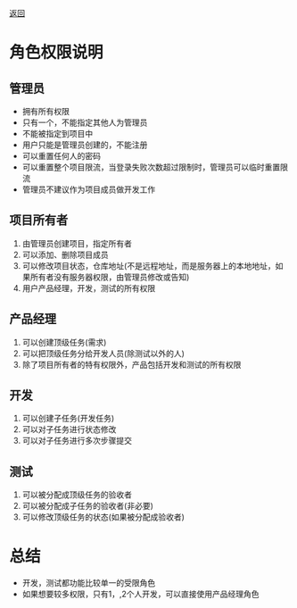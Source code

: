 [返回](../../../README.md)
# 角色权限说明

## 管理员
- 拥有所有权限
- 只有一个，不能指定其他人为管理员
- 不能被指定到项目中
- 用户只能是管理员创建的，不能注册
- 可以重置任何人的密码
- 可以重置整个项目限流，当登录失败次数超过限制时，管理员可以临时重置限流
- 管理员不建议作为项目成员做开发工作

## 项目所有者
1. 由管理员创建项目，指定所有者
2. 可以添加、删除项目成员
3. 可以修改项目状态，仓库地址(不是远程地址，而是服务器上的本地地址，如果所有者没有服务器权限，由管理员修改或告知)
4. 用户产品经理，开发，测试的所有权限

## 产品经理
1. 可以创建顶级任务(需求)
2. 可以把顶级任务分给开发人员(除测试以外的人)
3. 除了项目所有者的特有权限外，产品包括开发和测试的所有权限

## 开发
1. 可以创建子任务(开发任务)
2. 可以对子任务进行状态修改
3. 可以对子任务进行多次步骤提交

## 测试
1. 可以被分配成顶级任务的验收者
2. 可以被分配成子任务的验收者(非必要)
3. 可以修改顶级任务的状态(如果被分配成验收者)

# 总结
- 开发，测试都功能比较单一的受限角色
- 如果想要较多权限，只有1，,2个人开发，可以直接使用产品经理角色